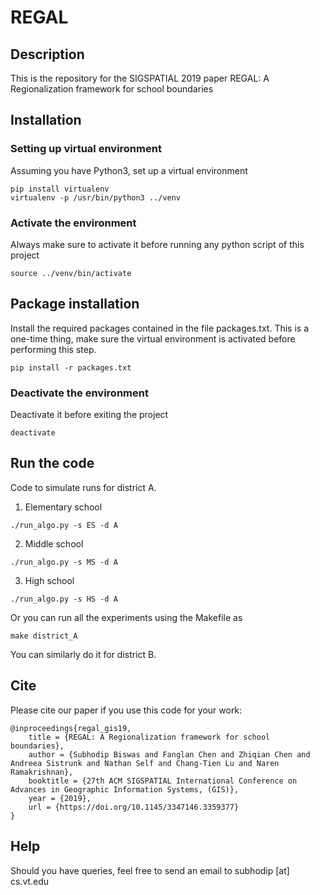 # REGAL

## Description
This is the repository for the SIGSPATIAL 2019 paper REGAL: A Regionalization framework for school boundaries

## Installation

### Setting up virtual environment
Assuming you have Python3, set up a virtual environment
```
pip install virtualenv
virtualenv -p /usr/bin/python3 ../venv
```

### Activate the environment
Always make sure to activate it before running any python script of this project
```
source ../venv/bin/activate
```

## Package installation
Install the required packages contained in the file packages.txt. This is a one-time thing, make sure the virtual environment is activated before performing this step.
```
pip install -r packages.txt
```

### Deactivate the environment
Deactivate it before exiting the project
```
deactivate
```

## Run the code
Code to simulate runs for district A.
1. Elementary school
```
./run_algo.py -s ES -d A
```
2. Middle school
```
./run_algo.py -s MS -d A
```
3. High school
```
./run_algo.py -s HS -d A
```
Or you can run all the experiments using the Makefile as
```
make district_A
```
You can similarly do it for district B.

## Cite
Please cite our paper if you use this code for your work:
```
@inproceedings{regal_gis19,
    title = {REGAL: A Regionalization framework for school boundaries},
    author = {Subhodip Biswas and Fanglan Chen and Zhiqian Chen and Andreea Sistrunk and Nathan Self and Chang-Tien Lu and Naren Ramakrishnan},
    booktitle = {27th ACM SIGSPATIAL International Conference on Advances in Geographic Information Systems, (GIS)},
    year = {2019},
    url = {https://doi.org/10.1145/3347146.3359377}
}
```
## Help
Should you have queries, feel free to send an email to subhodip [at] cs.vt.edu
